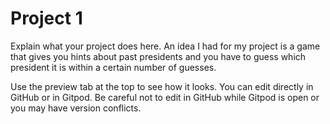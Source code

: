 # Project 1

Explain what your project does here.
An idea I had for my project is a game that gives you hints about past presidents and you have to guess which president it is within a certain number of guesses. 


Use the preview tab at the top to see how it looks. You can edit directly in GitHub or in Gitpod. Be careful not to edit in GitHub while Gitpod is open or you may have version conflicts.

